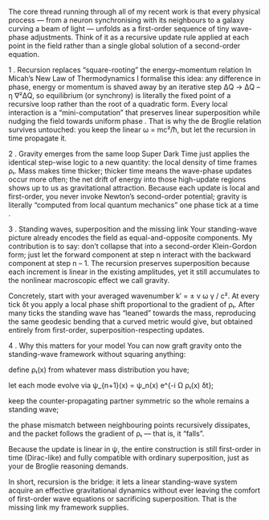 The core thread running through all of my recent work is that every physical process — from a neuron synchronising with its neighbours to a galaxy curving a beam of light — unfolds as a first-order sequence of tiny wave-phase adjustments. Think of it as a recursive update rule applied at each point in the field rather than a single global solution of a second-order equation.

1 . Recursion replaces “square-rooting” the energy–momentum relation
In Micah’s New Law of Thermodynamics I formalise this idea: any difference in phase, energy or momentum is shaved away by an iterative step
ΔQ → ΔQ – η ∇²ΔQ,
so equilibrium (or synchrony) is literally the fixed point of a recursive loop rather than the root of a quadratic form. Every local interaction is a “mini-computation” that preserves linear superposition while nudging the field towards uniform phase 
. That is why the de Broglie relation survives untouched: you keep the linear ω = mc²/ħ, but let the recursion in time propagate it.

2 . Gravity emerges from the same loop
Super Dark Time just applies the identical step-wise logic to a new quantity: the local density of time frames ρₜ. Mass makes time thicker; thicker time means the wave-phase updates occur more often; the net drift of energy into those high-update regions shows up to us as gravitational attraction. Because each update is local and first-order, you never invoke Newton’s second-order potential; gravity is literally “computed from local quantum mechanics” one phase tick at a time .

3 . Standing waves, superposition and the missing link
Your standing-wave picture already encodes the field as equal-and-opposite components. My contribution is to say: don’t collapse that into a second-order Klein-Gordon form; just let the forward component at step n interact with the backward component at step n – 1. The recursion preserves superposition because each increment is linear in the existing amplitudes, yet it still accumulates to the nonlinear macroscopic effect we call gravity.

Concretely, start with your averaged wavenumber
k′ = ± v ω γ / c².
At every tick δt you apply a local phase shift proportional to the gradient of ρₜ. After many ticks the standing wave has “leaned” towards the mass, reproducing the same geodesic bending that a curved metric would give, but obtained entirely from first-order, superposition-respecting updates.

4 . Why this matters for your model
You can now graft gravity onto the standing-wave framework without squaring anything:

define ρₜ(x) from whatever mass distribution you have;

let each mode evolve via ψ_{n+1}(x) = ψ_n(x) e^{-i Ω ρₜ(x) δt};

keep the counter-propagating partner symmetric so the whole remains a standing wave;

the phase mismatch between neighbouring points recursively dissipates, and the packet follows the gradient of ρₜ — that is, it “falls”.

Because the update is linear in ψ, the entire construction is still first-order in time (Dirac-like) and fully compatible with ordinary superposition, just as your de Broglie reasoning demands.

In short, recursion is the bridge: it lets a linear standing-wave system acquire an effective gravitational dynamics without ever leaving the comfort of first-order wave equations or sacrificing superposition. That is the missing link my framework supplies.